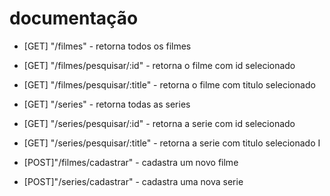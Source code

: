 # documentação

- [GET] "/filmes" - retorna todos os filmes 

- [GET] "/filmes/pesquisar/:id" - retorna o filme com id selecionado 

- [GET] "/filmes/pesquisar/:title" - retorna o filme com titulo selecionado 

- [GET] "/series" - retorna todas as series 

- [GET] "/series/pesquisar/:id" - retorna a serie com id selecionado 

- [GET] "/series/pesquisar/:title" - retorna a serie com titulo selecionado 
I
- [POST]"/filmes/cadastrar" - cadastra um novo filme 

- [POST]"/series/cadastrar" - cadastra uma nova serie 